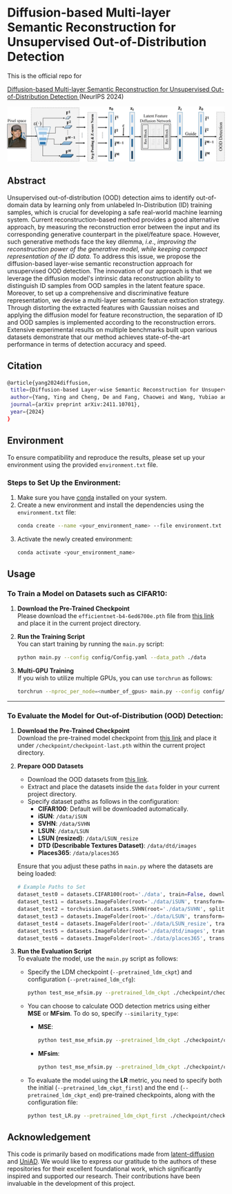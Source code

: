 # Diffusion-based Multi-layer Semantic Reconstruction for Unsupervised Out-of-Distribution Detection
This is the official repo for 

[Diffusion-based Multi-layer Semantic Reconstruction for Unsupervised Out-of-Distribution Detection ](https://arxiv.org/abs/2411.10701)(NeurIPS 2024)

![description](./5-21g1_00.png)

## Abstract

Unsupervised out-of-distribution (OOD) detection aims to identify out-of-domain data by learning only from unlabeled In-Distribution (ID) training samples, which is crucial for developing a safe real-world machine learning system. Current reconstruction-based method provides a good alternative approach, by measuring the reconstruction error between the input and its corresponding generative counterpart in the pixel/feature space. However, such generative methods face the key dilemma, $i.e.$, *improving the reconstruction power of the generative model, while keeping compact representation of the ID data.* To address this issue, we propose the diffusion-based layer-wise semantic reconstruction approach for unsupervised OOD detection. The innovation of our approach is that we leverage the diffusion model's intrinsic data reconstruction ability to distinguish ID samples from OOD samples in the latent feature space. Moreover, to set up a comprehensive and discriminative feature representation, we devise a multi-layer semantic feature extraction strategy. Through distorting the extracted features with Gaussian noises and applying the diffusion model for feature reconstruction, the separation of ID and OOD samples is implemented according to the reconstruction errors. Extensive experimental results on multiple benchmarks built upon various datasets demonstrate that our method achieves state-of-the-art performance in terms of detection accuracy and speed.

## Citation
 ```sh
@article{yang2024diffusion,
  title={Diffusion-based Layer-wise Semantic Reconstruction for Unsupervised Out-of-Distribution Detection},
  author={Yang, Ying and Cheng, De and Fang, Chaowei and Wang, Yubiao and Jiao, Changzhe and Cheng, Lechao and Wang, Nannan},
  journal={arXiv preprint arXiv:2411.10701},
  year={2024}
}
 ```
## Environment

To ensure compatibility and reproduce the results, please set up your environment using the provided `environment.txt` file.

### Steps to Set Up the Environment:

1. Make sure you have [conda](https://docs.conda.io/en/latest/miniconda.html) installed on your system.
2. Create a new environment and install the dependencies using the `environment.txt` file:
   ```sh
   conda create --name <your_environment_name> --file environment.txt
   ```
3. Activate the newly created environment:
   ```sh
   conda activate <your_environment_name>
   ```
## Usage

### To Train a Model on Datasets such as CIFAR10:

1. **Download the Pre-Trained Checkpoint**  
   Please download the `efficientnet-b4-6ed6700e.pth` file from [this link](your-pan-link-here) and place it in the current project directory.

2. **Run the Training Script**  
   You can start training by running the `main.py` script:
   ```bash
   python main.py --config config/Config.yaml --data_path ./data
   ```

3. **Multi-GPU Training**  
   If you wish to utilize multiple GPUs, you can use `torchrun` as follows:
   ```bash
   torchrun --nproc_per_node=<number_of_gpus> main.py --config config/Config.yaml --data_path ./data
   ```

---

### To Evaluate the Model for Out-of-Distribution (OOD) Detection:

1. **Download the Pre-Trained Checkpoint**  
   Download the pre-trained model checkpoint from [this link](your-pretrained-weight-link) and place it under `/checkpoint/checkpoint-last.pth` within the current project directory.

2. **Prepare OOD Datasets**  
   - Download the OOD datasets from [this link](your-dataset-link).
   - Extract and place the datasets inside the `data` folder in your current project directory.
   - Specify dataset paths as follows in the configuration:
     - **CIFAR100**: Default will be downloaded automatically.
     - **iSUN**: `/data/iSUN`
     - **SVHN**: `/data/SVHN`
     - **LSUN**: `/data/LSUN`
     - **LSUN (resized)**: `/data/LSUN_resize`
     - **DTD (Describable Textures Dataset)**: `/data/dtd/images`
     - **Places365**: `/data/places365`

   Ensure that you adjust these paths in `main.py` where the datasets are being loaded:
   ```python
   # Example Paths to Set
   dataset_test0 = datasets.CIFAR100(root='./data', train=False, download=True, transform=transform_train)
   dataset_test1 = datasets.ImageFolder(root='./data/iSUN', transform=transform_train)
   dataset_test2 = torchvision.datasets.SVHN(root='./data/SVHN', split='test', download=True, transform=transform_train)
   dataset_test3 = datasets.ImageFolder(root='./data/LSUN', transform=transform_train)
   dataset_test4 = datasets.ImageFolder(root='./data/LSUN_resize', transform=transform_train)
   dataset_test5 = datasets.ImageFolder(root='./data/dtd/images', transform=transform_train)
   dataset_test6 = datasets.ImageFolder(root='./data/places365', transform=transform_train)
   ```

3. **Run the Evaluation Script**  
   To evaluate the model, use the `main.py` script as follows:

   - Specify the LDM checkpoint (`--pretrained_ldm_ckpt`) and configuration (`--pretrained_ldm_cfg`):
     ```bash
     python test_mse_mfsim.py --pretrained_ldm_ckpt ./checkpoint/checkpoint-last.pth --pretrained_ldm_cfg config/Config.yaml --data_path ./data --evaluate
     ```

   - You can choose to calculate OOD detection metrics using either **MSE** or **MFsim**. To do so, specify `--similarity_type`:
     - **MSE**:
       ```bash
       python test_mse_mfsim.py --pretrained_ldm_ckpt ./checkpoint/checkpoint-last.pth --pretrained_ldm_cfg config/Config.yaml --data_path ./data --evaluate --similarity_type MSE
       ```
     - **MFsim**:
       ```bash
       python test_mse_mfsim.py --pretrained_ldm_ckpt ./checkpoint/checkpoint-last.pth --pretrained_ldm_cfg config/Config.yaml --data_path ./data --evaluate --similarity_type MFsim
       ```

   - To evaluate the model using the **LR** metric, you need to specify both the initial (`--pretrained_ldm_ckpt_first`) and the end (`--pretrained_ldm_ckpt_end`) pre-trained checkpoints, along with the configuration file:
     ```bash
     python test_LR.py --pretrained_ldm_ckpt_first ./checkpoint/checkpoint-0.pth --pretrained_ldm_ckpt_end ./checkpoint/checkpoint-last.pth --pretrained_ldm_cfg config/Config.yaml --data_path ./data --evaluate --similarity_type MFsim
     ```


## Acknowledgement

This code is primarily based on modifications made from [latent-diffusion](https://github.com/CompVis/latent-diffusion) and [UniAD](https://github.com/zhiyuanyou/UniAD). We would like to express our gratitude to the authors of these repositories for their excellent foundational work, which significantly inspired and supported our research. Their contributions have been invaluable in the development of this project.





   
